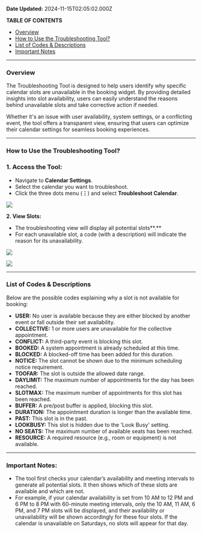 **Date Updated:** 2024-11-15T02:05:02.000Z
  
  
**TABLE OF CONTENTS**

* [Overview](#Overview)
* [How to Use the Troubleshooting Tool?](#How-to-Use-the-Troubleshooting-Tool?)
* [List of Codes & Descriptions](#List-of-Codes-&-Descriptions)
* [Important Notes](#Important-notes:)

---

### **Overview**

  
The Troubleshooting Tool is designed to help users identify why specific calendar slots are unavailable in the booking widget. By providing detailed insights into slot availability, users can easily understand the reasons behind unavailable slots and take corrective action if needed. 

  
Whether it's an issue with user availability, system settings, or a conflicting event, the tool offers a transparent view, ensuring that users can optimize their calendar settings for seamless booking experiences.

---

### **How to Use the Troubleshooting Tool?**

### **1\. Access the Tool:**

* Navigate to **Calendar Settings**.
* Select the calendar you want to troubleshoot.
* Click the three dots menu (**⋮**) and select **Troubleshoot Calendar**.

![](https://s3.amazonaws.com/cdn.freshdesk.com/data/helpdesk/attachments/production/155032459196/original/0b8JJyw74j9WtcudfChMClZQC3miW43cBw.png?1725789360)

  
**2\. View Slots:**

* The troubleshooting view will display all potential slots**.**
* For each unavailable slot, a code (with a description) will indicate the reason for its unavailability.

  
![](https://s3.amazonaws.com/cdn.freshdesk.com/data/helpdesk/attachments/production/155032459206/original/j7uoLkDougKA8GAJvpy7fciH6GHEGjQ8Ow.png?1725789396)

  
![](https://s3.amazonaws.com/cdn.freshdesk.com/data/helpdesk/attachments/production/155032459213/original/xHldAGh33cE0JyNGSBxqGew0nTTySNWTmQ.png?1725789438)

  
---

### **List of Codes & Descriptions**

  
Below are the possible codes explaining why a slot is not available for booking:

  
* **USER:** No user is available because they are either blocked by another event or fall outside their set availability.
* **COLLECTIVE:** 1 or more users are unavailable for the collective appointment.
* **CONFLICT:** A third-party event is blocking this slot.
* **BOOKED:** A system appointment is already scheduled at this time.
* **BLOCKED:** A blocked-off time has been added for this duration.
* **NOTICE:** The slot cannot be shown due to the minimum scheduling notice requirement.
* **TOOFAR:** The slot is outside the allowed date range.
* **DAYLIMIT:** The maximum number of appointments for the day has been reached.
* **SLOTMAX:** The maximum number of appointments for this slot has been reached.
* **BUFFER:** A pre/post buffer is applied, blocking this slot.
* **DURATION:** The appointment duration is longer than the available time.
* **PAST:** This slot is in the past.
* **LOOKBUSY:** This slot is hidden due to the 'Look Busy' setting.
* **NO SEATS:** The maximum number of available seats has been reached.
* **RESOURCE:** A required resource (e.g., room or equipment) is not available.

---

### **Important Notes:**

* The tool first checks your calendar’s availability and meeting intervals to generate all potential slots. It then shows which of these slots are available and which are not.
* For example, if your calendar availability is set from 10 AM to 12 PM and 6 PM to 8 PM with 60-minute meeting intervals, only the 10 AM, 11 AM, 6 PM, and 7 PM slots will be displayed, and their availability or unavailability will be shown accordingly for these four slots. If the calendar is unavailable on Saturdays, no slots will appear for that day.